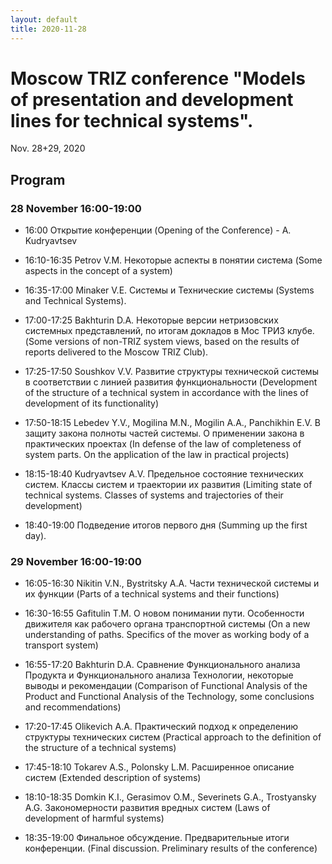 ```yaml
---
layout: default
title: 2020-11-28
---
```


# Moscow TRIZ conference "Models of presentation and development lines for technical systems".

Nov. 28+29, 2020

## Program

### 28 November 16:00-19:00
 
* 16:00 Открытие конференции (Opening of the Conference) - A. Kudryavtsev
* 16:10-16:35 Petrov V.M. Некоторые аспекты в понятии система (Some aspects in
  the concept of a system)

* 16:35-17:00 Minaker V.E. Системы и Технические системы (Systems and
  Technical Systems).

* 17:00-17:25 Bakhturin D.A. Некоторые версии нетризовских системных
  представлений, по итогам докладов в Мос ТРИЗ клубе. (Some versions of
  non-TRIZ system views, based on the results of reports delivered to the
  Moscow TRIZ Club).

* 17:25-17:50 Soushkov V.V. Развитие структуры технической системы в
  соответствии с линией развития функциональности (Development of the
  structure of a technical system in accordance with the lines of
  development of its functionality)

* 17:50-18:15 Lebedev Y.V., Mogilina M.N., Mogilin A.A., Panchikhin E.V. В
  защиту закона полноты частей системы. О применении закона в практических
  проектах (In defense of the law of completeness of system parts. On the
  application of the law in practical projects)

* 18:15-18:40 Kudryavtsev A.V. Предельное состояние технических систем.
  Классы систем и траектории их развития (Limiting state of technical systems.
  Classes of systems and trajectories of their development)

* 18:40-19:00 Подведение итогов первого дня (Summing up the first day).
 
### 29 November 16:00-19:00
 
* 16:05-16:30 Nikitin V.N., Bystritsky A.A. Части технической системы и их
  функции (Parts of a technical systems and their functions)

* 16:30-16:55 Gafitulin T.M. О новом понимании пути. Особенности движителя как
  рабочего органа транспортной системы (On a new understanding of paths.
  Specifics of the mover as working body of a transport system)

* 16:55-17:20 Bakhturin D.A. Сравнение Функционального анализа Продукта и
  Функционального анализа Технологии, некоторые выводы и рекомендации
  (Comparison of Functional Analysis of the Product and Functional Analysis of
  the Technology, some conclusions and recommendations)

* 17:20-17:45 Olikevich A.A. Практический подход к определению структуры
  технических систем (Practical approach to the definition of the structure of
  a technical systems)

* 17:45-18:10 Tokarev A.S., Polonsky L.M. Расширенное описание систем
  (Extended description of systems)

* 18:10-18:35 Domkin K.I., Gerasimov O.M., Severinets G.A., Trostyansky A.G.
  Закономерности развития вредных систем (Laws of development of harmful
  systems)

* 18:35-19:00 Финальное обсуждение. Предварительные итоги конференции. (Final
  discussion. Preliminary results of the conference)
